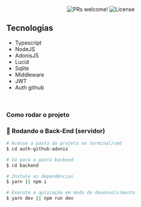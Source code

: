 <p align="center">
 <img src="https://img.shields.io/static/v1?label=PRs&message=welcome&color=49AA26&labelColor=000000" alt="PRs welcome!" />

  <img alt="License" src="https://img.shields.io/static/v1?label=license&message=MIT&color=49AA26&labelColor=000000">
</p>

## Tecnologias

- Typescript
- NodeJS
- AdonisJS
- Lucid
- Sqlite
- Middleware
- JWT
- Auth github

</br>

### Como rodar o projeto

### 🎲 Rodando o Back-End (servidor)

```bash
# Acesse a pasta do projeto no terminal/cmd
$ cd auth-github-adonis

# Vá para a pasta backend
$ cd backend

# Instale as dependências
$ yarn || npm i

# Execute a aplicação em modo de desenvolvimento
$ yarn dev || npm run dev

```
